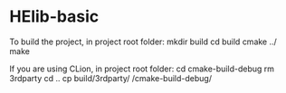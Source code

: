 # HElib-basic

To build the project, in project root folder:
mkdir build
cd build
cmake ../
make

If you are using CLion, in project root folder:
cd cmake-build-debug
rm 3rdparty
cd ..
cp build/3rdparty/ /cmake-build-debug/
